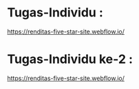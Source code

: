 # Tugas-Individu :
https://renditas-five-star-site.webflow.io/
# Tugas-Individu ke-2 :
https://renditas-five-star-site.webflow.io/
